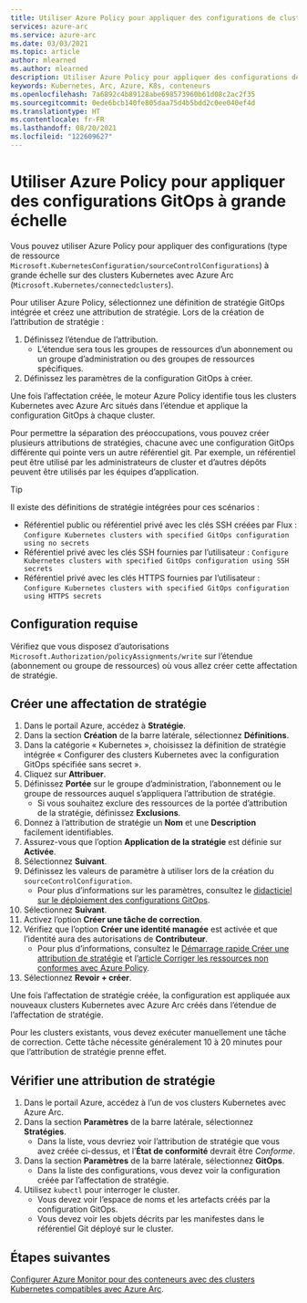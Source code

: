 ```yaml
---
title: Utiliser Azure Policy pour appliquer des configurations de cluster à grande échelle
services: azure-arc
ms.service: azure-arc
ms.date: 03/03/2021
ms.topic: article
author: mlearned
ms.author: mlearned
description: Utiliser Azure Policy pour appliquer des configurations de cluster à grande échelle
keywords: Kubernetes, Arc, Azure, K8s, conteneurs
ms.openlocfilehash: 7a6892c4b89128abe698573960b61d08c2ac2f35
ms.sourcegitcommit: 0ede6bcb140fe805daa75d4b5bdd2c0ee040ef4d
ms.translationtype: HT
ms.contentlocale: fr-FR
ms.lasthandoff: 08/20/2021
ms.locfileid: "122609627"
---
```

# <a name="use-azure-policy-to-apply-gitops-configurations-at-scale"></a>Utiliser Azure Policy pour appliquer des configurations GitOps à grande échelle

Vous pouvez utiliser Azure Policy pour appliquer des configurations (type de ressource `Microsoft.KubernetesConfiguration/sourceControlConfigurations`) à grande échelle sur des clusters Kubernetes avec Azure Arc (`Microsoft.Kubernetes/connectedclusters`).

Pour utiliser Azure Policy, sélectionnez une définition de stratégie GitOps intégrée et créez une attribution de stratégie. Lors de la création de l’attribution de stratégie :
1. Définissez l’étendue de l’attribution.
    * L’étendue sera tous les groupes de ressources d’un abonnement ou un groupe d’administration ou des groupes de ressources spécifiques.
2. Définissez les paramètres de la configuration GitOps à créer. 

Une fois l’affectation créée, le moteur Azure Policy identifie tous les clusters Kubernetes avec Azure Arc situés dans l’étendue et applique la configuration GitOps à chaque cluster.

Pour permettre la séparation des préoccupations, vous pouvez créer plusieurs attributions de stratégies, chacune avec une configuration GitOps différente qui pointe vers un autre référentiel git. Par exemple, un référentiel peut être utilisé par les administrateurs de cluster et d’autres dépôts peuvent être utilisés par les équipes d’application.

> [!TIP]
> Il existe des définitions de stratégie intégrées pour ces scénarios :
> * Référentiel public ou référentiel privé avec les clés SSH créées par Flux : `Configure Kubernetes clusters with specified GitOps configuration using no secrets`
> * Référentiel privé avec les clés SSH fournies par l’utilisateur : `Configure Kubernetes clusters with specified GitOps configuration using SSH secrets`
> * Référentiel privé avec les clés HTTPS fournies par l’utilisateur : `Configure Kubernetes clusters with specified GitOps configuration using HTTPS secrets`

## <a name="prerequisite"></a>Configuration requise

Vérifiez que vous disposez d’autorisations `Microsoft.Authorization/policyAssignments/write` sur l’étendue (abonnement ou groupe de ressources) où vous allez créer cette affectation de stratégie.

## <a name="create-a-policy-assignment"></a>Créer une affectation de stratégie

1. Dans le portail Azure, accédez à **Stratégie**.
1. Dans la section **Création** de la barre latérale, sélectionnez **Définitions**.
1. Dans la catégorie « Kubernetes », choisissez la définition de stratégie intégrée « Configurer des clusters Kubernetes avec la configuration GitOps spécifiée sans secret ». 
1. Cliquez sur **Attribuer**.
1. Définissez **Portée** sur le groupe d’administration, l’abonnement ou le groupe de ressources auquel s’appliquera l’attribution de stratégie.
    * Si vous souhaitez exclure des ressources de la portée d’attribution de la stratégie, définissez **Exclusions**.
1. Donnez à l’attribution de stratégie un **Nom** et une **Description** facilement identifiables.
1. Assurez-vous que l’option **Application de la stratégie** est définie sur **Activée**.
1. Sélectionnez **Suivant**.
1. Définissez les valeurs de paramètre à utiliser lors de la création du `sourceControlConfiguration`.
    * Pour plus d’informations sur les paramètres, consultez le [didacticiel sur le déploiement des configurations GitOps](./tutorial-use-gitops-connected-cluster.md).
1. Sélectionnez **Suivant**.
1. Activez l’option **Créer une tâche de correction**.
1. Vérifiez que l’option **Créer une identité managée** est activée et que l’identité aura des autorisations de **Contributeur**. 
    * Pour plus d’informations, consultez le [Démarrage rapide Créer une attribution de stratégie](../../governance/policy/assign-policy-portal.md) et l’[article Corriger les ressources non conformes avec Azure Policy](../../governance/policy/how-to/remediate-resources.md).
1. Sélectionnez **Revoir + créer**.

Une fois l’affectation de stratégie créée, la configuration est appliquée aux nouveaux clusters Kubernetes avec Azure Arc créés dans l’étendue de l’affectation de stratégie.

Pour les clusters existants, vous devez exécuter manuellement une tâche de correction. Cette tâche nécessite généralement 10 à 20 minutes pour que l’attribution de stratégie prenne effet.

## <a name="verify-a-policy-assignment"></a>Vérifier une attribution de stratégie

1. Dans le portail Azure, accédez à l’un de vos clusters Kubernetes avec Azure Arc.
1. Dans la section **Paramètres** de la barre latérale, sélectionnez **Stratégies**. 
    * Dans la liste, vous devriez voir l’attribution de stratégie que vous avez créée ci-dessus, et l’**État de conformité** devrait être *Conforme*.
1. Dans la section **Paramètres** de la barre latérale, sélectionnez **GitOps**.
    * Dans la liste des configurations, vous devez voir la configuration créée par l’affectation de stratégie.
1. Utilisez `kubectl` pour interroger le cluster. 
    * Vous devez voir l’espace de noms et les artefacts créés par la configuration GitOps.
    * Vous devez voir les objets décrits par les manifestes dans le référentiel Git déployé sur le cluster.

## <a name="next-steps"></a>Étapes suivantes

[Configurer Azure Monitor pour des conteneurs avec des clusters Kubernetes compatibles avec Azure Arc](../../azure-monitor/containers/container-insights-enable-arc-enabled-clusters.md).
